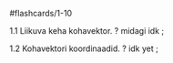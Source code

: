 #flashcards/1-10

1.1 Liikuva keha kohavektor.
?
midagi idk
;

1.2  Kohavektori koordinaadid.
?
idk yet
;

